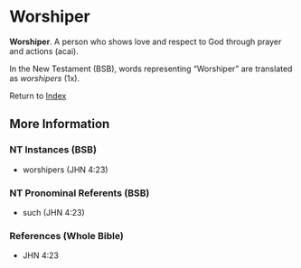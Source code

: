 # Worshiper
**Worshiper**. 
A person who shows love and respect to God through prayer and actions (acai). 




In the New Testament (BSB), words representing “Worshiper” are translated as 
*worshipers* (1x). 


Return to [Index](00-Index.md)

## More Information

### NT Instances (BSB)

* worshipers (JHN 4:23)



### NT Pronominal Referents (BSB)

* such (JHN 4:23)



### References (Whole Bible)

* JHN 4:23



